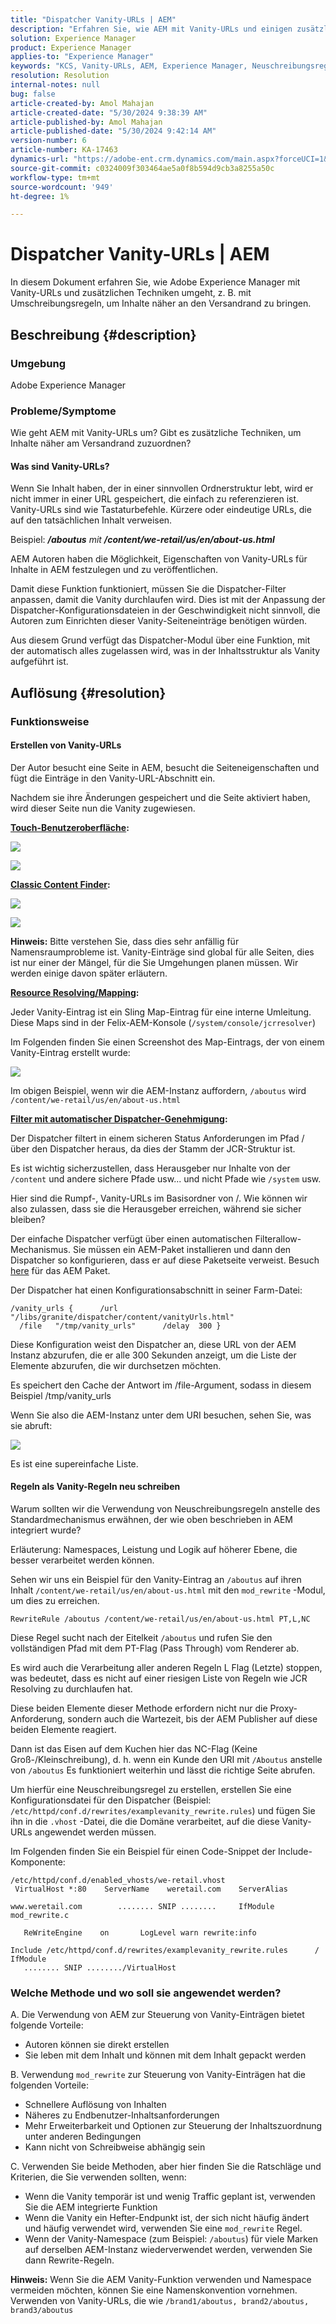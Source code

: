 ```yaml
---
title: "Dispatcher Vanity-URLs | AEM"
description: "Erfahren Sie, wie AEM mit Vanity-URLs und einigen zusätzlichen Techniken umgeht, z. B. mit Umschreibungsregeln, um Inhalte näher am Versandrand zuzuordnen."
solution: Experience Manager
product: Experience Manager
applies-to: "Experience Manager"
keywords: "KCS, Vanity-URLs, AEM, Experience Manager, Neuschreibungsregeln, Dispatcher"
resolution: Resolution
internal-notes: null
bug: false
article-created-by: Amol Mahajan
article-created-date: "5/30/2024 9:38:39 AM"
article-published-by: Amol Mahajan
article-published-date: "5/30/2024 9:42:14 AM"
version-number: 6
article-number: KA-17463
dynamics-url: "https://adobe-ent.crm.dynamics.com/main.aspx?forceUCI=1&pagetype=entityrecord&etn=knowledgearticle&id=6e944764-681e-ef11-840a-6045bd06fa9d"
source-git-commit: c0324009f303464ae5a0f8b594d9cb3a8255a50c
workflow-type: tm+mt
source-wordcount: '949'
ht-degree: 1%

---
```


# Dispatcher Vanity-URLs | AEM


In diesem Dokument erfahren Sie, wie Adobe Experience Manager mit Vanity-URLs und zusätzlichen Techniken umgeht, z. B. mit Umschreibungsregeln, um Inhalte näher an den Versandrand zu bringen.

## Beschreibung {#description}


### <b>Umgebung</b>

Adobe Experience Manager



### <b>Probleme/Symptome</b>

Wie geht AEM mit Vanity-URLs um? Gibt es zusätzliche Techniken, um Inhalte näher am Versandrand zuzuordnen?

#### Was sind Vanity-URLs?

Wenn Sie Inhalt haben, der in einer sinnvollen Ordnerstruktur lebt, wird er nicht immer in einer URL gespeichert, die einfach zu referenzieren ist. Vanity-URLs sind wie Tastaturbefehle. Kürzere oder eindeutige URLs, die auf den tatsächlichen Inhalt verweisen.

Beispiel: <b>*/aboutus</b> mit <b>/content/we-retail/us/en/about-us.html</b>*

AEM Autoren haben die Möglichkeit, Eigenschaften von Vanity-URLs für Inhalte in AEM festzulegen und zu veröffentlichen.

Damit diese Funktion funktioniert, müssen Sie die Dispatcher-Filter anpassen, damit die Vanity durchlaufen wird. Dies ist mit der Anpassung der Dispatcher-Konfigurationsdateien in der Geschwindigkeit nicht sinnvoll, die Autoren zum Einrichten dieser Vanity-Seiteneinträge benötigen würden.

Aus diesem Grund verfügt das Dispatcher-Modul über eine Funktion, mit der automatisch alles zugelassen wird, was in der Inhaltsstruktur als Vanity aufgeführt ist.


## Auflösung {#resolution}


### Funktionsweise

#### Erstellen von Vanity-URLs

Der Autor besucht eine Seite in AEM, besucht die Seiteneigenschaften und fügt die Einträge in den Vanity-URL-Abschnitt ein.

Nachdem sie ihre Änderungen gespeichert und die Seite aktiviert haben, wird dieser Seite nun die Vanity zugewiesen.

<b><u>Touch-Benutzeroberfläche</u>:</b>

![](assets/c1e59dbd-38b4-ed11-83fe-6045bd006149.png)

![](assets/c3e59dbd-38b4-ed11-83fe-6045bd006149.png)

<b><u>Classic Content Finder</u>:</b>

![](assets/c2e59dbd-38b4-ed11-83fe-6045bd006149.png)

![](assets/c4e59dbd-38b4-ed11-83fe-6045bd006149.png)

<b>Hinweis:</b> Bitte verstehen Sie, dass dies sehr anfällig für Namensraumprobleme ist. Vanity-Einträge sind global für alle Seiten, dies ist nur einer der Mängel, für die Sie Umgehungen planen müssen. Wir werden einige davon später erläutern.

<b><u>Resource Resolving/Mapping</u>:</b>

Jeder Vanity-Eintrag ist ein Sling Map-Eintrag für eine interne Umleitung. Diese Maps sind in der Felix-AEM-Konsole (`/system/console/jcrresolver`)

Im Folgenden finden Sie einen Screenshot des Map-Eintrags, der von einem Vanity-Eintrag erstellt wurde:

![](assets/c5e59dbd-38b4-ed11-83fe-6045bd006149.png)

Im obigen Beispiel, wenn wir die AEM-Instanz auffordern, `/aboutus` wird `/content/we-retail/us/en/about-us.html`

<b><u>Filter mit automatischer Dispatcher-Genehmigung</u>:</b>

Der Dispatcher filtert in einem sicheren Status Anforderungen im Pfad / über den Dispatcher heraus, da dies der Stamm der JCR-Struktur ist.

Es ist wichtig sicherzustellen, dass Herausgeber nur Inhalte von der `/content` und andere sichere Pfade usw... und nicht Pfade wie `/system` usw.

Hier sind die Rumpf-, Vanity-URLs im Basisordner von /. Wie können wir also zulassen, dass sie die Herausgeber erreichen, während sie sicher bleiben?

Der einfache Dispatcher verfügt über einen automatischen Filterallow-Mechanismus. Sie müssen ein AEM-Paket installieren und dann den Dispatcher so konfigurieren, dass er auf diese Paketseite verweist. Besuch [here](https://experience.adobe.com/#/downloads/content/software-distribution/en/aem.html?package=/content/software-distribution/en/details.html/content/dam/aem/public/adobe/packages/granite/vanityurls-components) für das AEM Paket.

Der Dispatcher hat einen Konfigurationsabschnitt in seiner Farm-Datei:


```
/vanity_urls {      /url    "/libs/granite/dispatcher/content/vanityUrls.html"
  /file   "/tmp/vanity_urls"      /delay  300 }
```


Diese Konfiguration weist den Dispatcher an, diese URL von der AEM Instanz abzurufen, die er alle 300 Sekunden anzeigt, um die Liste der Elemente abzurufen, die wir durchsetzen möchten.

Es speichert den Cache der Antwort im /file-Argument, sodass in diesem Beispiel /tmp/vanity_urls

Wenn Sie also die AEM-Instanz unter dem URI besuchen, sehen Sie, was sie abruft:

![](assets/c6e59dbd-38b4-ed11-83fe-6045bd006149.png)

Es ist eine supereinfache Liste.

#### Regeln als Vanity-Regeln neu schreiben

Warum sollten wir die Verwendung von Neuschreibungsregeln anstelle des Standardmechanismus erwähnen, der wie oben beschrieben in AEM integriert wurde?

Erläuterung: Namespaces, Leistung und Logik auf höherer Ebene, die besser verarbeitet werden können.

Sehen wir uns ein Beispiel für den Vanity-Eintrag an `/aboutus` auf ihren Inhalt `/content/we-retail/us/en/about-us.html` mit den `mod_rewrite` -Modul, um dies zu erreichen.

`RewriteRule /aboutus /content/we-retail/us/en/about-us.html PT,L,NC`

Diese Regel sucht nach der Eitelkeit `/aboutus` und rufen Sie den vollständigen Pfad mit dem PT-Flag (Pass Through) vom Renderer ab.

Es wird auch die Verarbeitung aller anderen Regeln L Flag (Letzte) stoppen, was bedeutet, dass es nicht auf einer riesigen Liste von Regeln wie JCR Resolving zu durchlaufen hat.

Diese beiden Elemente dieser Methode erfordern nicht nur die Proxy-Anforderung, sondern auch die Wartezeit, bis der AEM Publisher auf diese beiden Elemente reagiert.

Dann ist das Eisen auf dem Kuchen hier das NC-Flag (Keine Groß-/Kleinschreibung), d. h. wenn ein Kunde den URI mit `/Aboutus` anstelle von `/aboutus` Es funktioniert weiterhin und lässt die richtige Seite abrufen.

Um hierfür eine Neuschreibungsregel zu erstellen, erstellen Sie eine Konfigurationsdatei für den Dispatcher (Beispiel: `/etc/httpd/conf.d/rewrites/examplevanity_rewrite.rules`) und fügen Sie ihn in die `.vhost` -Datei, die die Domäne verarbeitet, auf die diese Vanity-URLs angewendet werden müssen.

Im Folgenden finden Sie ein Beispiel für einen Code-Snippet der Include-Komponente:


```
/etc/httpd/conf.d/enabled_vhosts/we-retail.vhost
 VirtualHost *:80    ServerName    weretail.com    ServerAlias 

www.weretail.com        ........ SNIP ........     IfModule mod_rewrite.c   

   ReWriteEngine    on       LogLevel warn rewrite:info

Include /etc/httpd/conf.d/rewrites/examplevanity_rewrite.rules      / IfModule         
   ........ SNIP ......../VirtualHost
```


### Welche Methode und wo soll sie angewendet werden?

A. Die Verwendung von AEM zur Steuerung von Vanity-Einträgen bietet folgende Vorteile:

- Autoren können sie direkt erstellen
- Sie leben mit dem Inhalt und können mit dem Inhalt gepackt werden


B. Verwendung `mod_rewrite` zur Steuerung von Vanity-Einträgen hat die folgenden Vorteile:

- Schnellere Auflösung von Inhalten
- Näheres zu Endbenutzer-Inhaltsanforderungen
- Mehr Erweiterbarkeit und Optionen zur Steuerung der Inhaltszuordnung unter anderen Bedingungen
- Kann nicht von Schreibweise abhängig sein


C. Verwenden Sie beide Methoden, aber hier finden Sie die Ratschläge und Kriterien, die Sie verwenden sollten, wenn:

- Wenn die Vanity temporär ist und wenig Traffic geplant ist, verwenden Sie die AEM integrierte Funktion
- Wenn die Vanity ein Hefter-Endpunkt ist, der sich nicht häufig ändert und häufig verwendet wird, verwenden Sie eine `mod_rewrite` Regel.
- Wenn der Vanity-Namespace (zum Beispiel: `/aboutus`) für viele Marken auf derselben AEM-Instanz wiederverwendet werden, verwenden Sie dann Rewrite-Regeln.


<b>Hinweis:</b> Wenn Sie die AEM Vanity-Funktion verwenden und Namespace vermeiden möchten, können Sie eine Namenskonvention vornehmen. Verwenden von Vanity-URLs, die wie `/brand1/aboutus, brand2/aboutus, brand3/aboutus`
